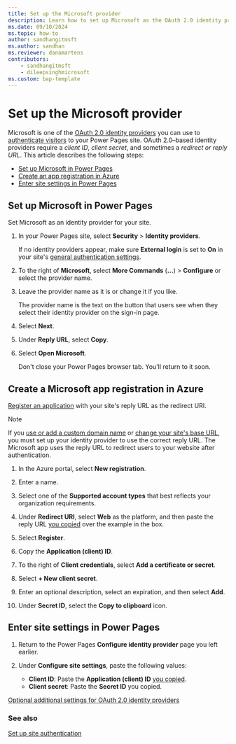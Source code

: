 ```yaml
---
title: Set up the Microsoft provider
description: Learn how to set up Microsoft as the OAuth 2.0 identity provider for use with sites you create with Microsoft Power Pages.
ms.date: 09/10/2024
ms.topic: how-to
author: sandhangitmsft
ms.author: sandhan
ms.reviewer: danamartens
contributors:
    - sandhangitmsft
    - dileepsinghmicrosoft
ms.custom: bap-template
---
```


# Set up the Microsoft provider

Microsoft is one of the [OAuth 2.0 identity providers](oauth2-provider.md) you can use to [authenticate visitors](configure-site.md) to your Power Pages site. OAuth 2.0&ndash;based identity providers require a *client ID*, *client secret*, and sometimes a *redirect or reply URL*. This article describes the following steps:

- [Set up Microsoft in Power Pages](#set-up-microsoft-in-power-pages)
- [Create an app registration in Azure](#create-a-microsoft-app-registration-in-azure)
- [Enter site settings in Power Pages](#enter-site-settings-in-power-pages)

## Set up Microsoft in Power Pages

Set Microsoft as an identity provider for your site.

1. In your Power Pages site, select **Security** > **Identity providers**.

    If no identity providers appear, make sure **External login** is set to **On** in your site's [general authentication settings](configure-site.md#select-general-authentication-settings).

1. To the right of **Microsoft**, select **More Commands** (**&hellip;**) > **Configure** or select the provider name.

1. Leave the provider name as it is or change it if you like.

    The provider name is the text on the button that users see when they select their identity provider on the sign-in page.

1. Select **Next**.

1. Under **Reply URL**, select **Copy**.

1. Select **Open Microsoft**.

    Don't close your Power Pages browser tab. You'll return to it soon.

## Create a Microsoft app registration in Azure

[Register an application](/azure/active-directory/develop/quickstart-register-app) with your site's reply URL as the redirect URI.

> [!NOTE]
> If you [use or add a custom domain name](../../admin/add-custom-domain.md) or [change your site's base URL](/power-apps/maker/portals/admin/change-base-url), you must set up your identity provider to use the correct reply URL. The Microsoft app uses the reply URL to redirect users to your website after authentication.

1. In the Azure portal, select **New registration**.

1. Enter a name.

1. Select one of the **Supported account types** that best reflects your organization requirements.

1. Under **Redirect URI**, select **Web** as the platform, and then paste the reply URL [you copied](#set-up-microsoft-in-power-pages) over the example in the box.

1. Select **Register**.

1. Copy the **Application (client) ID**.

1. To the right of **Client credentials**, select **Add a certificate or secret**.

1. Select **+ New client secret**.

1. Enter an optional description, select an expiration, and then select **Add**.

1. Under **Secret ID**, select the **Copy to clipboard** icon.

## Enter site settings in Power Pages

1. Return to the Power Pages **Configure identity provider** page you left earlier.

1. Under **Configure site settings**, paste the following values:

    - **Client ID​**: Paste the **Application (client) ID** [you copied](#create-a-microsoft-app-registration-in-azure).
    - **Client secret**: Paste the **Secret ID** you copied.

[Optional additional settings for OAuth 2.0 identity providers](oauth2-settings.md)

### See also

[Set up site authentication](configure-site.md)
